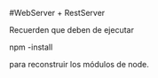 #WebServer + RestServer

Recuerden que deben de ejecutar

npm -install


para reconstruir los módulos de node.